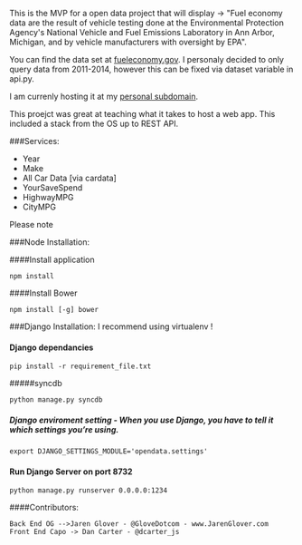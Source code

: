 This is the MVP for a open data project that will display -> "Fuel economy data are the result of vehicle testing done at the Environmental Protection Agency's National Vehicle and Fuel Emissions Laboratory in Ann Arbor, Michigan, and by vehicle manufacturers with oversight by EPA". 

You can find the data set at [fueleconomy.gov](http://www.fueleconomy.gov/feg/download.shtml). I personaly decided to only query data from 2011-2014, however this can be fixed via dataset variable in api.py.

I am currenly hosting it at my [personal subdomain](http://fuel.jarenglover.com). 

This proejct was great at teaching what it takes to host a web app. This included a stack from the OS up to REST API. 

###Services:
* Year
* Make
* All Car Data [via cardata]
* YourSaveSpend
* HighwayMPG
* CityMPG

Please note 

###Node Installation:

####Install application
```
npm install
```

####Install Bower
```
npm install [-g] bower
```


###Django Installation: I recommend using virtualenv !

#### Django dependancies
```
pip install -r requirement_file.txt
```
#####syncdb
```
python manage.py syncdb
```

##### Django enviroment setting - When you use Django, you have to tell it which settings you’re using. 
```
export DJANGO_SETTINGS_MODULE='opendata.settings'
```
#### Run Django Server on port 8732

```
python manage.py runserver 0.0.0.0:1234
```

####Contributors: 
```
Back End OG -->Jaren Glover - @GloveDotcom - www.JarenGlover.com
Front End Capo -> Dan Carter - @dcarter_js
```

